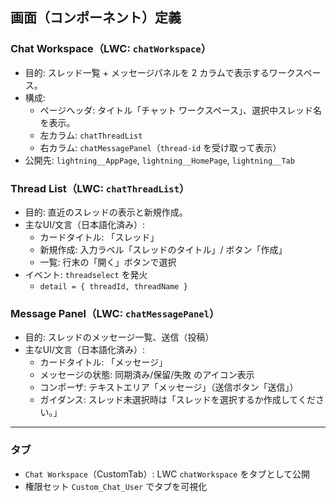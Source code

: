 ## 画面（コンポーネント）定義

### Chat Workspace（LWC: `chatWorkspace`）
- 目的: スレッド一覧 + メッセージパネルを 2 カラムで表示するワークスペース。
- 構成:
  - ページヘッダ: タイトル「チャット ワークスペース」、選択中スレッド名を表示。
  - 左カラム: `chatThreadList`
  - 右カラム: `chatMessagePanel`（`thread-id` を受け取って表示）
- 公開先: `lightning__AppPage`, `lightning__HomePage`, `lightning__Tab`

### Thread List（LWC: `chatThreadList`）
- 目的: 直近のスレッドの表示と新規作成。
- 主なUI/文言（日本語化済み）:
  - カードタイトル: 「スレッド」
  - 新規作成: 入力ラベル「スレッドのタイトル」/ ボタン「作成」
  - 一覧: 行末の「開く」ボタンで選択
- イベント: `threadselect` を発火
  - `detail = { threadId, threadName }`

### Message Panel（LWC: `chatMessagePanel`）
- 目的: スレッドのメッセージ一覧、送信（投稿）
- 主なUI/文言（日本語化済み）:
  - カードタイトル: 「メッセージ」
  - メッセージの状態: 同期済み/保留/失敗 のアイコン表示
  - コンポーザ: テキストエリア「メッセージ」（送信ボタン「送信」）
  - ガイダンス: スレッド未選択時は「スレッドを選択するか作成してください。」

---

### タブ
- `Chat Workspace`（CustomTab）: LWC `chatWorkspace` をタブとして公開
- 権限セット `Custom_Chat_User` でタブを可視化

